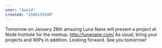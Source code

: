 ```yaml
---
user: "david"
created: "1580129349"
---
```


Tomorrow on January 28th amazing Luna Nane will present a project at Node Institute for the meetup.  http://lunanane.com/ 
As usual, bring your projects and WIPs in addition. Looking forward. See you tomorrow!
